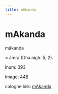 ```yaml
---
title: mAkanda
---
```


# mAkanda

mākanda  <div n="P" />= āmra (Dha.nigh. 5, 2).

lnum: 393

image: [448](https://www.sanskrit-lexicon.uni-koeln.de/scans/csl-apidev/servepdf.php?dict=snp&page=448)

cologne link: [mAkanda](https://sanskrit-lexicon.uni-koeln.de/scans/csl-apidev/getword.php?dict=snp&key=mAkanda)

